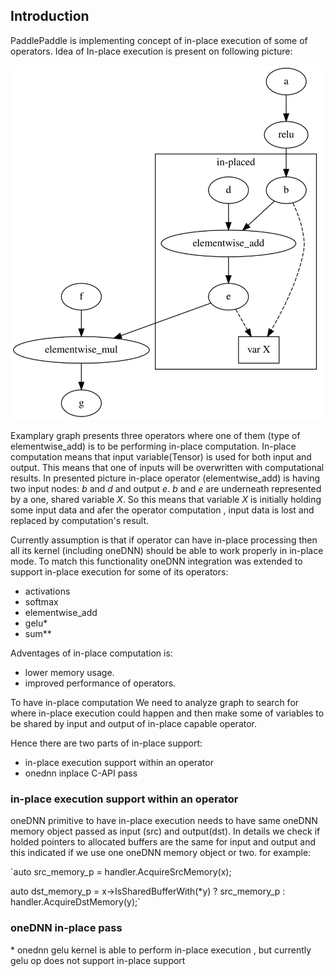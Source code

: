 ## Introduction

PaddlePaddle is implementing concept of in-place execution of some of operators.
Idea of In-place execution is present on following picture:

![](images/inplace.svg)   

Examplary graph presents three operators where one of them (type of elementwise_add) is to be performing in-place computation. In-place computation means that input variable(Tensor) is used for both input and output. This means that one of inputs will be overwritten with computational results. In presented picture in-place operator (elementwise_add) is 
having two input nodes: *b* and *d*  and output *e*. *b* and *e* are underneath represented by a one, shared variable
*X*. So this means that variable *X* is initially holding some input data and afer the operator computation , input data is lost and replaced by computation's result.

Currently assumption is that if operator can have in-place processing then all its kernel (including oneDNN) should be able to work properly in in-place mode. To match this functionality oneDNN integration was extended to support in-place execution for some of its operators:
- activations
- softmax
- elementwise_add
- gelu*
- sum**

Adventages of in-place computation is:
* lower memory usage.
* improved performance of operators.

To have in-place computation We need to analyze graph to search for where in-place execution could happen
and then make some of variables to be shared by input and output of in-place capable operator.

Hence there are two parts of in-place support:
- in-place execution support within an operator
- onednn inplace C-API pass

### in-place execution support within an operator
oneDNN primitive to have in-place execution needs to have same oneDNN memory object passed as input (src) and output(dst). In details we check if holded pointers to allocated buffers are the same for input and output
and this indicated if we use one oneDNN memory object or two. for example:

`auto src_memory_p = handler.AcquireSrcMemory(x);

auto dst_memory_p = x->IsSharedBufferWith(*y) ? 
           src_memory_p : handler.AcquireDstMemory(y);`

### oneDNN in-place pass


\* onednn gelu kernel is able to perform in-place execution , but currently gelu op does not support in-place support
